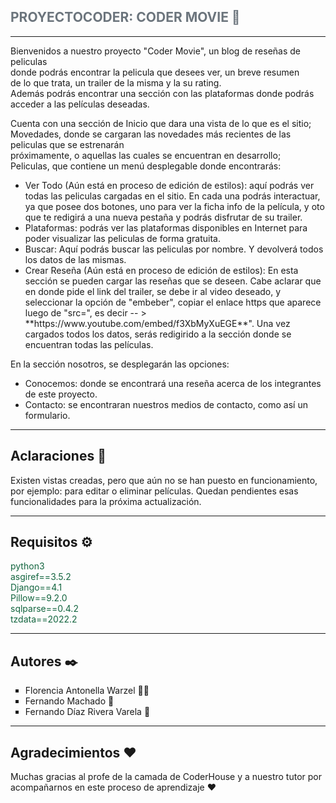 <section><h1 style="color: #6c757d">PROYECTOCODER: CODER MOVIE 🎥</h1>
<hr>
<p>Bienvenidos a nuestro proyecto "Coder Movie", un blog de reseñas de peliculas<br>
donde podrás encontrar la pelicula que desees ver, un breve resumen <br>
de lo que trata, un trailer de la misma y la su rating. <br>
Además podrás encontrar una sección con las plataformas donde podrás <br>
acceder a las películas deseadas.</p>
<p>Cuenta con una sección de Inicio que dara una vista de lo que es el sitio; <br>
Movedades, donde se cargaran las novedades más recientes de las peliculas que se estrenarán <br>
próximamente, o aquellas las cuales se encuentran en desarrollo;<br>
Peliculas, que contiene un menú desplegable donde encontrarás:</p>
<ul>
<li>Ver Todo (Aún está en proceso de edición de estilos): aquí podrás ver todas las peliculas cargadas en el sitio. 
En cada una podrás interactuar, ya que posee dos botones, uno para ver la ficha info de la película, y oto que te
redigirá a una nueva pestaña y podrás disfrutar de su trailer.</li>
<li>Plataformas: podrás ver las plataformas disponibles en Internet
para poder visualizar las peliculas de forma gratuita.</li>
<li>Buscar: Aquí podrás buscar las peliculas por nombre. 
Y devolverá todos los datos de las mismas.</li>
<li>Crear Reseña (Aún está en proceso de edición de estilos): En esta sección se pueden cargar las reseñas que se deseen. Cabe 
aclarar que en donde pide el link del trailer, se debe ir al video deseado, y seleccionar
la opción de "embeber", copiar el enlace https que aparece luego de "src=", es decir -- > **https://www.youtube.com/embed/f3XbMyXuEGE**".
Una vez cargados todos los datos, serás redigirido a la sección donde se encuentran todas las películas.</li>
</ul>
<p>En la sección nosotros, se desplegarán las opciones:</p>
<ul>
<li>Conocemos: donde se encontrará una reseña acerca de los integrantes de este proyecto.</li>
<li>Contacto: se encontraran nuestros medios de contacto, como así un formulario.</li>
</ul>
<hr>
<h1>Aclaraciones 🔖</h1>
<p>Existen vistas creadas, pero que aún no se han puesto en funcionamiento, por ejemplo: para editar o eliminar 
películas. Quedan pendientes esas funcionalidades para la próxima actualización.</p>
<hr>
<h1>Requisitos ⚙️</h1>
<p style="color: #13653f">python3 <br>
asgiref==3.5.2 <br>
Django==4.1 <br>
Pillow==9.2.0 <br>
sqlparse==0.4.2 <br>
tzdata==2022.2 <br></p>

<hr>
<h1>Autores ✒️</h1>

<ul>
<li type="square">Florencia Antonella Warzel 👩‍🦰</li>
<li type="square">Fernando Machado 👨</li>
<li type="square">Fernando Díaz Rivera Varela 👨</li>
</ul>

<hr>
<h1>Agradecimientos ❤️</h1>

<p>Muchas gracias al profe de la camada de CoderHouse y a nuestro tutor por acompañarnos
en este proceso de aprendizaje ♥</p>

</section>